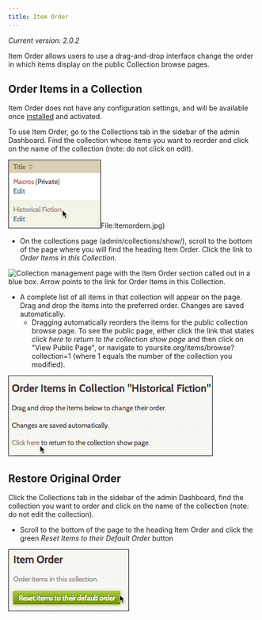 ```yaml
---
title: Item Order
---
```

*Current version: 2.0.2*

Item Order allows users to use a drag-and-drop interface change the order in which items display on the public Collection browse pages. 

Order Items in a Collection
----------------------------------------------------------------
Item Order does not have any configuration settings, and will be available once [installed](../Managing_Plugins.md#installing-a-plugin) and activated.
 
To use Item Order, go to the Collections tab in the sidebar of the admin Dashboard. Find the collection whose items you want to reorder and click on the name of the collection (note: do not click on edit).

![Cursor hovering over collection name](../doc_files/plugin_images/Itemordern.jpg)File:Itemordern.jpg)

-   On the collections page (admin/collections/show/), scroll to the bottom of the page where you will find the heading Item Order. Click the link to *Order Items in this Collection*.

![Collection management page with the Item Order section called out in a blue box. Arrow points to the link for Order Items in this Collection.](../doc_files/plugin_images/Itemorder1.png)

-   A complete list of all items in that collection will appear on the page. Drag and drop the items into the preferred order. Changes are saved automatically.
    -   Dragging automatically reorders the items for the public collection browse page. To see the public page, either click the link that states *click here to return to the collection show page* and then click on "View Public Page", or navigate to yoursite.org/items/browse?collection=1 (where 1 equals the number of the collection you modified).

![mouse hovering over the Click Here To Return button](../doc_files/plugin_images/Itemorderc.jpg)

Restore Original Order
----------------------------------------------------------------
Click the Collections tab in the sidebar of the admin Dashboard, find the collection you want to order and click on the name of the collection (note: do not edit the collection).
-   Scroll to the bottom of the page to the heading Item Order and click the green *Reset Items to their Default Order* button

![Cursor hovers over the green Reset button](../doc_files/plugin_images/Itemorderreset.jpg)